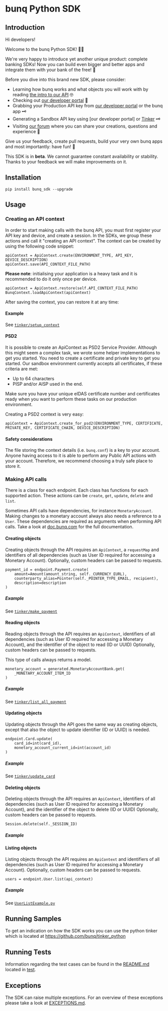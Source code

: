 # bunq Python SDK

## Introduction
Hi developers!

Welcome to the bunq Python SDK! 👨‍💻

We're very happy to introduce yet another unique product: complete banking SDKs! 
Now you can build even bigger and better apps and integrate them with your bank of the free! 🌈

Before you dive into this brand new SDK, please consider:
- Learning how bunq works and what objects you will work with by reading [the intro to our API](https://github.com/bunq/doc/blob/develop/README.md) 🤓
- Checking out [our developer portal](https://developer.bunq.com/) 🙌  
- Grabbing your Production API key from [our developer portal](https://developer.bunq.com/) or the bunq app 🗝
- Generating a Sandbox API key using [our developer portal] or [Tinker](https://www.bunq.com/developer) 🗝
- Visiting [our forum](https://together.bunq.com/t/api) where you can share your creations,
questions and experience 🎤

Give us your feedback, create pull requests, build your very own bunq apps and most importantly:
have fun! 💪

This SDK is in **beta**. We cannot guarantee constant availability or stability. 
Thanks to your feedback we will make improvements on it.

## Installation
    pip install bunq_sdk --upgrade

## Usage

### Creating an API context
In order to start making calls with the bunq API, you must first register your API key and device,
and create a session. In the SDKs, we group these actions and call it "creating an API context". The
context can be created by using the following code snippet:


    apiContext = ApiContext.create(ENVIRONMENT_TYPE, API_KEY, DEVICE_DESCRIPTION)
    apiContext.save(API_CONTEXT_FILE_PATH)


**Please note**: initialising your application is a heavy task and it is recommended to do it only once per device.

    apiContext = ApiContext.restore(self.API_CONTEXT_FILE_PATH)
    BunqContext.loadApiContext(apiContext)

After saving the context, you can restore it at any time: 

#### Example

See [`tinker/setup_context`](https://github.com/bunq/tinker_python/blob/2182b8be276fda921657ad22cfe0b8b48a585ccf/tinker/libs/bunq_lib.py#L44-L59)

#### PSD2
It is possible to create an ApiContext as PSD2 Service Provider. Although this might seem a complex task, we wrote some 
helper implementations to get you started. You need to create a certificate and private key to get you started. 
Our sandbox environment currently accepts all certificates, if these criteria are met:

- Up to 64 characters
- PISP and/or AISP used in the end.

Make sure you have your unique eIDAS certificate number and certificates ready when you want to perform these tasks on 
our production environment.

Creating a PSD2 context is very easy:

    apiContext = ApiContext.create_for_psd2(ENVIRONMENT_TYPE, CERTIFICATE, PRIVATE_KEY, CERTIFICATE_CHAIN, DEVICE_DESCRIPTION)

#### Safety considerations
The file storing the context details (i.e. `bunq.conf`) is a key to your account. Anyone having
access to it is able to perform any Public API actions with your account. Therefore, we recommend
choosing a truly safe place to store it.

### Making API calls
There is a class for each endpoint. Each class has functions for each supported action. These
actions can be `create`, `get`, `update`, `delete` and `list`.

Sometimes API calls have dependencies, for instance `MonetaryAccount`. Making changes to a monetary
account always also needs a reference to a `User`. These dependencies are required as arguments when
performing API calls. Take a look at [doc.bunq.com](https://doc.bunq.com) for the full
documentation.

#### Creating objects
Creating objects through the API requires an `ApiContext`, a `requestMap` and identifiers of all
dependencies (such as User ID required for accessing a Monetary Account). Optionally, custom headers
can be passed to requests.

    payment_id = endpoint.Payment.create(
        amount=Amount(amount_string, self._CURRENCY_EURL),
        counterparty_alias=Pointer(self._POINTER_TYPE_EMAIL, recipient),
        description=description
    )

##### Example
See [`tinker/make_payment`](https://github.com/bunq/tinker_python/blob/2182b8be276fda921657ad22cfe0b8b48a585ccf/tinker/libs/bunq_lib.py#L140-L151)

#### Reading objects
Reading objects through the API requires an `ApiContext`, identifiers of all dependencies (such as
User ID required for accessing a Monetary Account), and the identifier of the object to read (ID or
UUID) Optionally, custom headers can be passed to requests.

This type of calls always returns a model.

    monetary_account = generated.MonetaryAccountBank.get(
        _MONETARY_ACCOUNT_ITEM_ID
    )

##### Example
See [`tinker/list_all_payment`](https://github.com/bunq/tinker_python/blob/2182b8be276fda921657ad22cfe0b8b48a585ccf/tinker/libs/bunq_lib.py#L85-L103)

#### Updating objects
Updating objects through the API goes the same way as creating objects, except that also the object to update identifier 
(ID or UUID) is needed.

    endpoint.Card.update(
        card_id=int(card_id),
        monetary_account_current_id=int(account_id)
    )

##### Example
See [`tinker/update_card`](https://github.com/bunq/tinker_python/blob/2182b8be276fda921657ad22cfe0b8b48a585ccf/tinker/libs/bunq_lib.py#L167-L174)

#### Deleting objects
Deleting objects through the API requires an `ApiContext`, identifiers of all dependencies (such as User ID required for
accessing a Monetary Account), and the identifier of the object to delete (ID or UUID) Optionally, custom headers can be
passed to requests.

    Session.delete(self._SESSION_ID)

##### Example

#### Listing objects
Listing objects through the API requires an `ApiContext` and identifiers of all dependencies (such as User ID required
for accessing a Monetary Account). Optionally, custom headers can be passed to requests.

    users = endpoint.User.list(api_context)

##### Example
See [`UserListExample.py`](./examples/user_list_example.py)

## Running Samples
To get an indication on how the SDK works you can use the python tinker which is located at https://github.com/bunq/tinker_python

## Running Tests

Information regarding the test cases can be found in the [README.md](./tests/README.md)
located in [test](/tests).

## Exceptions
The SDK can raise multiple exceptions. For an overview of these exceptions please
take a look at [EXCEPTIONS.md](./bunq/sdk/exception/EXCEPTIONS.md).
